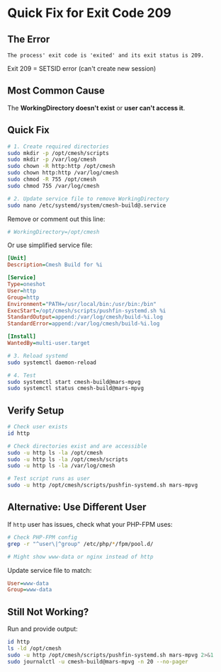 # Quick Fix for Exit Code 209

## The Error
```
The process' exit code is 'exited' and its exit status is 209.
```

Exit 209 = SETSID error (can't create new session)

## Most Common Cause

The **WorkingDirectory doesn't exist** or **user can't access it**.

## Quick Fix

```bash
# 1. Create required directories
sudo mkdir -p /opt/cmesh/scripts
sudo mkdir -p /var/log/cmesh
sudo chown -R http:http /opt/cmesh
sudo chown http:http /var/log/cmesh
sudo chmod -R 755 /opt/cmesh
sudo chmod 755 /var/log/cmesh

# 2. Update service file to remove WorkingDirectory
sudo nano /etc/systemd/system/cmesh-build@.service
```

Remove or comment out this line:
```ini
# WorkingDirectory=/opt/cmesh
```

Or use simplified service file:
```ini
[Unit]
Description=Cmesh Build for %i

[Service]
Type=oneshot
User=http
Group=http
Environment="PATH=/usr/local/bin:/usr/bin:/bin"
ExecStart=/opt/cmesh/scripts/pushfin-systemd.sh %i
StandardOutput=append:/var/log/cmesh/build-%i.log
StandardError=append:/var/log/cmesh/build-%i.log

[Install]
WantedBy=multi-user.target
```

```bash
# 3. Reload systemd
sudo systemctl daemon-reload

# 4. Test
sudo systemctl start cmesh-build@mars-mpvg
sudo systemctl status cmesh-build@mars-mpvg
```

## Verify Setup

```bash
# Check user exists
id http

# Check directories exist and are accessible
sudo -u http ls -la /opt/cmesh
sudo -u http ls -la /opt/cmesh/scripts
sudo -u http ls -la /var/log/cmesh

# Test script runs as user
sudo -u http /opt/cmesh/scripts/pushfin-systemd.sh mars-mpvg
```

## Alternative: Use Different User

If `http` user has issues, check what your PHP-FPM uses:

```bash
# Check PHP-FPM config
grep -r "^user\|^group" /etc/php/*/fpm/pool.d/

# Might show www-data or nginx instead of http
```

Update service file to match:
```ini
User=www-data
Group=www-data
```

## Still Not Working?

Run and provide output:
```bash
id http
ls -ld /opt/cmesh
sudo -u http /opt/cmesh/scripts/pushfin-systemd.sh mars-mpvg 2>&1
sudo journalctl -u cmesh-build@mars-mpvg -n 20 --no-pager
```
